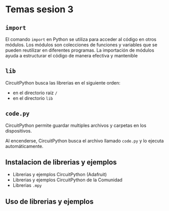 # Temas sesion 3
## `import`
El comando `import` en Python se utiliza para acceder al código en otros módulos. Los módulos son colecciones de funciones y variables que se pueden reutilizar en diferentes programas. La importación de módulos ayuda a estructurar el código de manera efectiva y mantenible
## `lib`
CircuitPython busca las librerias en el siguiente orden:
* en el directorio raíz `/`
* en el directorio `lib`
## `code.py`
CircuitPython permite guardar multiples archivos y carpetas en los dispositivos.

Al encenderse, CircuitPython busca el archivo llamado `code.py` y lo ejecuta automáticamente.
## Instalacion de librerias y ejemplos
* Librerias y ejemplos CircuitPython (Adafruit)
* Librerias y ejemplos CircuitPython de la Comunidad
* Librerias `.mpy`
## Uso de librerias y ejemplos
